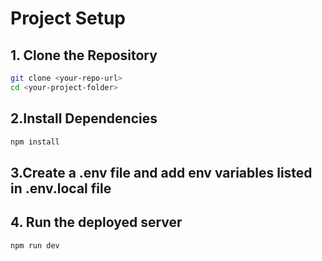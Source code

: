 # Project Setup

## 1. Clone the Repository
```bash
git clone <your-repo-url>
cd <your-project-folder>
```

## 2.Install Dependencies
```bash
npm install
```
## 3.Create a .env file and add env variables listed in .env.local file

## 4. Run the deployed server
```bash
npm run dev
```
